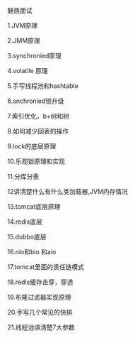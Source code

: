 魅族面试

1.JVM原理

2.JMM原理

3.synchronied原理

4.volatile 原理

5.手写线程池和hashtable

6.snchronied锁升级

7.索引优化，b+树和树

8.如何减少回表的操作

9.lock的底层原理

10.乐观锁原理和实现

11.分库分表

12讲清楚什么有什么类加载器,JVM内存情况

13.tomcat底层原理

14.redis底层

15.dubbo底层

16.nio和bio 和aio

17.tomcat里面的责任链模式

18.redis缓存击穿，穿透

19.布隆过滤器实现原理

20.手写几个常见的快排

21.线程池讲清楚7大参数